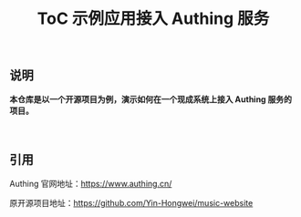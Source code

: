 <h1 align="center"> ToC 示例应用接入 Authing 服务 </h1>

<br/>

## 说明

**本仓库是以一个开源项目为例，演示如何在一个现成系统上接入 Authing 服务的项目。**

<br/>

## 引用

Authing 官网地址：https://www.authing.cn/

原开源项目地址：https://github.com/Yin-Hongwei/music-website
<br/>

